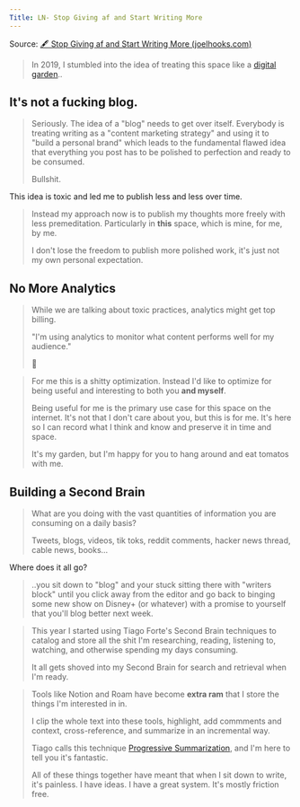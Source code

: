 ```yaml
---
Title: LN- Stop Giving af and Start Writing More
---
```


Source: [🖋 Stop Giving af and Start Writing More (joelhooks.com)](https://joelhooks.com/on-writing-more)

>In 2019, I stumbled into the idea of treating this space like a [digital garden](https://joelhooks.com/digital-garden)..

## It's not a fucking blog.

>Seriously. The idea of a "blog" needs to get over itself. Everybody is treating writing as a "content marketing strategy" and using it to "build a personal brand" which leads to the fundamental flawed idea that everything you post has to be polished to perfection and ready to be consumed.
>
>Bullshit.
>
This idea is toxic and led me to publish less and less over time.

>Instead my approach now is to publish my thoughts more freely with less premeditation. Particularly in **this** space, which is mine, for me, by me.
>
>I don't lose the freedom to publish more polished work, it's just not my own personal expectation.



## No More Analytics

> While we are talking about toxic practices, analytics might get top billing.
>
>"I'm using analytics to monitor what content performs well for my audience."
>
>🤮

>For me this is a shitty optimization. Instead I'd like to optimize for being useful and interesting to both you **and myself**.
>
>Being useful for me is the primary use case for this space on the internet. It's not that I don't care about you, but this is for me. It's here so I can record what I think and know and preserve it in time and space.
>
>It's my garden, but I'm happy for you to hang around and eat tomatos with me.


## Building a Second Brain

>What are you doing with the vast quantities of information you are consuming on a daily basis?
>
>Tweets, blogs, videos, tik toks, reddit comments, hacker news thread, cable news, books...
>
Where does it all go?



>..you sit down to "blog" and your stuck sitting there with "writers block" until you click away from the editor and go back to binging some new show on Disney+ (or whatever) with a promise to yourself that you'll blog better next week.

>This year I started using Tiago Forte's Second Brain techniques to catalog and store all the shit I'm researching, reading, listening to, watching, and otherwise spending my days consuming.
>
>It all gets shoved into my Second Brain for search and retrieval when I'm ready.

>Tools like Notion and Roam have become **extra ram** that I store the things I'm interested in in.
>
>I clip the whole text into these tools, highlight, add commments and context, cross-reference, and summarize in an incremental way.
>
>Tiago calls this technique [Progressive Summarization](https://praxis.fortelabs.co/progressive-summarization-a-practical-technique-for-designing-discoverable-notes-3459b257d3eb/), and I'm here to tell you it's fantastic.
>
>All of these things together have meant that when I sit down to write, it's painless. I have ideas. I have a great system. It's mostly friction free.